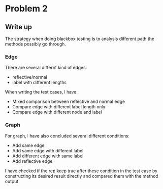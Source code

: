 # Problem 2

## Write up

The strategy when doing blackbox testing is to analysis different path the methods possibly go through.

### Edge

There are several differnt kind of edges:

- reflective/normal
- label with different lengths

When writing the test cases, I have 

- Mixed comparison between reflective and normal edge
- Compare edge with different label length only
- Compare edge with different node and label

### Graph

For graph, I have also concluded several different conditions:

- Add same edge
- Add same edge with different label
- Add different edge with same label
- Add reflective edge

I have checked if the rep keep true after these condition in the test case by constructing its desired result directly and compared them with the method output


